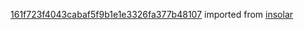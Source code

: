 [161f723f4043cabaf5f9b1e1e3326fa377b48107](https://github.com/insolar/insolar/commit/161f723f4043cabaf5f9b1e1e3326fa377b48107) imported from [insolar](https://github.com/insolar/insolar)
